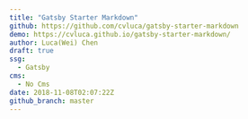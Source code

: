 ```yaml
---
title: "Gatsby Starter Markdown"
github: https://github.com/cvluca/gatsby-starter-markdown
demo: https://cvluca.github.io/gatsby-starter-markdown/
author: Luca(Wei) Chen
draft: true
ssg:
  - Gatsby
cms:
  - No Cms
date: 2018-11-08T02:07:22Z
github_branch: master
---
```

